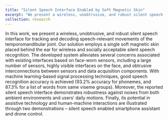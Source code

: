```yaml
---
title: "Silent Speech Interface Enabled by Soft Magnetic Skin"
excerpt: "We present a wireless, unobtrusive, and robust silent speech interface for tracking and decoding speech-relevant movements of the temporomandibular joint. Our solution employs a single soft magnetic skin placed behind the ear for wireless and socially acceptable silent speech recognition.  [Paper](https://pubs.rsc.org/en/content/articlelanding/2023/mh/d3mh01062g)<br/><img src='/images/magnetic_skin.jpg'>"
collection: research
---
```


In this work, we present a wireless, unobtrusive, and robust silent speech interface for tracking and decoding speech-relevant movements of the temporomandibular joint. Our solution employs a single soft magnetic skin placed behind the ear for wireless and socially acceptable silent speech recognition. The developed system alleviates several concerns associated with existing interfaces based on face-worn sensors, including a large number of sensors, highly visible interfaces on the face, and obtrusive interconnections between sensors and data acquisition components. With machine learning-based signal processing techniques, good speech recognition accuracy is achieved (93.2% accuracy for phonemes, and 87.3% for a list of words from same viseme groups). Moreover, the reported silent speech interface demonstrates robustness against noises from both ambient environments and users’ daily motions. Finally, its potential in assistive technology and human-machine interactions are illustrated through two demonstrations – silent speech enabled smartphone assistant and drone control.
